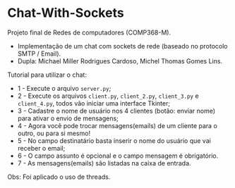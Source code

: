 # Chat-With-Sockets

Projeto final de Redes de computadores (COMP368-M).

* Implementação de um chat com sockets de rede (baseado no protocolo SMTP / Email).
* Dupla: Michael Miller Rodrigues Cardoso, Michel Thomas Gomes Lins.

Tutorial para utilizar o chat:

* 1 - Execute o arquivo `server.py`;
* 2 - Execute os arquivos `client.py`, `client_2.py`, `client_3.py` e `client_4.py`, todos vão iniciar uma interface Tkinter;
* 3 - Cadastre o nome de usuário nos 4 clientes (botão: enviar nome) para ativar o envio de mensagens;
* 4 - Agora você pode trocar mensagens(emails) de um cliente para o outro, ou para si mesmo!
* 5 - No campo destinatário basta inserir o nome do usuário que vai receber o email;
* 6 - O campo assunto é opcional e o campo mensagem é obrigatório.
* 7 - As mensagens(emails) são listadas na caixa de entrada.

Obs: Foi aplicado o uso de threads.

